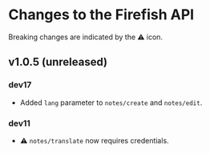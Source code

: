 # Changes to the Firefish API

Breaking changes are indicated by the :warning: icon.

## v1.0.5 (unreleased)

### dev17

- Added `lang` parameter to `notes/create` and `notes/edit`.

### dev11

- :warning: `notes/translate` now requires credentials.
